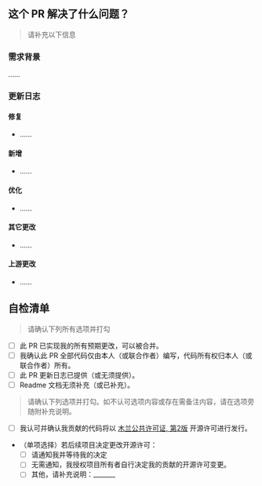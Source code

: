 ## 这个 PR 解决了什么问题？

> 请补充以下信息

### 需求背景

……

### 更新日志

#### 修复

- ……

#### 新增

- ……

#### 优化

- ……

#### 其它更改

- ……

#### 上游更改

- ……

## 自检清单

> 请确认下列所有选项并打勾

- [ ] 此 PR 已实现我的所有预期更改，可以被合并。
- [ ] 我确认此 PR 全部代码仅由本人（或联合作者）编写，代码所有权归本人（或联合作者）所有。
- [ ] 此 PR 更新日志已提供（或无须提供）。
- [ ] Readme 文档无须补充（或已补充）。

> 请确认下列选项并打勾。如不认可选项内容或存在需备注内容，请在选项旁随附补充说明。

- [ ] 我认可并确认我贡献的代码将以 [木兰公共许可证, 第2版](https://github.com/ArcticFoxPro/QQVersionListTool-WeChatMiniProgram/blob/main/LICENSE) 开源许可进行发行。
- （单项选择）若后续项目决定更改开源许可：
  - [ ] 请通知我并等待我的决定
  - [ ] 无需通知，我授权项目所有者自行决定我的贡献的开源许可变更。
  - [ ] 其他，请补充说明：_______
